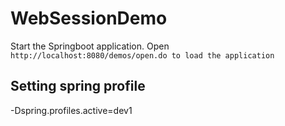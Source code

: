 # WebSessionDemo

Start the Springboot application.
Open `http://localhost:8080/demos/open.do to load the application`

## Setting spring profile

-Dspring.profiles.active=dev1
